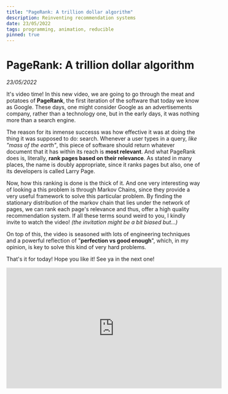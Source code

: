 ```yaml
---
title: "PageRank: A trillion dollar algorithm"
description: Reinventing recommendation systems
date: 23/05/2022
tags: programming, animation, reducible
pinned: true
---
```


# PageRank: A trillion dollar algorithm

_23/05/2022_

It's video time! In this new video, we are going to go through the meat and potatoes of **PageRank**, the first iteration of the software that today we know as Google. These days, one might consider Google as an advertisements company, rather than a technology one, but in the early days, it was nothing more than a search engine.

The reason for its inmense successs was how effective it was at doing the thing it was supposed to do: search. Whenever a user types in a query, _like "mass of the earth"_, this piece of software should return whatever document that it has within its reach is **most relevant**. And what PageRank does is, literally, **rank pages based on their relevance**. As stated in many places, the name is doubly appropriate, since it ranks pages but also, one of its developers is called Larry Page.

Now, how this ranking is done is the thick of it. And one very interesting way of looking a this problem is through Markov Chains, since they provide a very useful framework to solve this particular problem. By finding the stationary distribution of the markov chain that lies under the network of pages, we can rank each page's relevance and thus, offer a high quality recommendation system. If all these terms sound weird to you, I kindly invite to watch the video! _(the invitation might be a bit biased but...)_

On top of this, the video is seasoned with lots of engineering techniques and a powerful reflection of "**perfection vs good enough**", which, in my opinion, is key to solve this kind of very hard problems.

That's it for today! Hope you like it! See ya in the next one!

<iframe width="560" height="315" src="https://www.youtube.com/embed/JGQe4kiPnrU" title="YouTube video player" frameborder="0" allow="accelerometer; autoplay; clipboard-write; encrypted-media; gyroscope; picture-in-picture" allowfullscreen></iframe>
